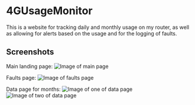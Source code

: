 # 4GUsageMonitor
This is a website for tracking daily and monthly usage on my router, as well as allowing for alerts based on the usage and for the logging of faults.

## Screenshots
Main landing page:
![Image of main page](https://i.imgur.com/VsShuLh.png)

Faults page:
![Image of faults page](https://i.imgur.com/6t9T3vz.png)

Data page for months:
![Image of one of data page](https://i.imgur.com/MhO1kWL.png)
![Image of two of data page](https://i.imgur.com/gfRVWSQ.png)
